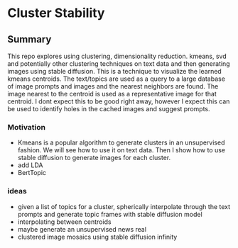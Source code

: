 # Cluster Stability

## Summary
This repo explores using clustering, dimensionality reduction. kmeans, svd and potentially other clustering techniques on text data and then generating images using stable diffusion. This is a technique to visualize the learned kmeans centroids. The text/topics are used as a query to a large database of image prompts and images and the nearest neighbors are found. The image nearest to the centroid is used as a representative image for that centroid. I dont expect this to be good right away, however I expect this can be used to identify holes in the cached images and suggest prompts.

### Motivation
- Kmeans is a popular algorithm to generate clusters in an unsupervised fashion. We will see how to use it on text data. Then I show how to use stable diffusion to generate images for each cluster.
- add LDA 
- BertTopic
### ideas
- given a list of topics for a cluster, spherically interpolate through the text prompts and generate topic frames with stable diffusion model
- interpolating between centroids
- maybe generate an unsupervised news real
- clustered image mosaics using stable diffusion infinity 

